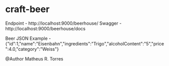 # craft-beer

Endpoint - http://localhost:9000/beerhouse/
Swagger - http://localhost:9000/beerhouse/docs

Beer JSON Example - {"id":1,"name":"Eisenbahn","ingredients":"Trigo","alcoholContent":"5","price":4.0,"category":"Weiss"}

@Author Matheus R. Torres
